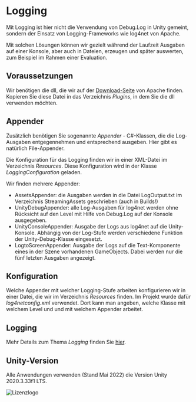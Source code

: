 # Logging
Mit Logging ist hier nicht die Verwendung von Debug.Log in Unity gemeint,
sondern der Einsatz von Logging-Frameworks wie log4net von Apache.

Mit solchen Lösungen können wir gezielt während der Laufzeit Ausgaben auf einer Konsole,
aber auch in Dateien, erzeugen und später auswerten, zum Beispiel im Rahmen einer Evaluation.

## Voraussetzungen

Wir benötigen die dll, die wir auf der [Download-Seite](https://logging.apache.org/log4net/download_log4net.html) von Apache finden. Kopieren Sie diese Datei in das Verzeichnis *Plugins*, in dem Sie die dll verwenden möchten.

## Appender 

Zusätzlich benötigen Sie sogenannte *Appender* - C#-Klassen, die die Log-Ausgaben entgegennehmen und entsprechend ausgeben. Hier gibt es natürlich File-Appender.

Die Konfiguration für das Logging finden wir in einer XML-Datei im Verzeichnis *Resources*. Diese Konfiguration wird in der Klasse *LoggingConfiguration* geladen. 

Wir finden mehrere Appender:

- AssetsAppender: die Ausgaben werden in die Datei LogOutput.txt im Verzeichnis StreamingAssets geschrieben (auch in Builds!)
- UnityDebugAppender: alle Log-Ausgaben für log4net werden ohne Rücksicht auf den Level mit Hilfe von Debug.Log auf der Konsole ausgegeben.
- UnityConsoleAppender: Ausgabe der Logs aus log4net auf die Unity-Konsole. Abhängig von der Log-Stufe werden verschiedene Funktion der Unity-Debug-Klasse eingesetzt.
- LogtoScreenAppender: Ausgabe der Logs auf die Text-Komponente eines in der Szene vorhandenen GameObjects. Dabei werden nur die fünf letzten Ausgaben angezeigt.

## Konfiguration

Welche Appender mit welcher Logging-Stufe arbeiten konfigurieren wir in einer Datei, die wir im Verzeichnis *Resources* finden. Im Projekt wurde dafür *log4netconfig.xml* verwendet. Dort kann man angeben, welche Klasse mit welchem Level und und mit welchem Appender arbeitet.

## Logging

Mehr Details zum Thema *Logging* finden Sie [hier](https://olat.vcrp.de/m/32f7ae540851874d9735cfcd117e5a92/Assets/downloads/software_logging.pdf).

## Unity-Version

Alle Anwendungen verwenden (Stand Mai 2022) die Version Unity 2020.3.33f1 LTS.


![Lizenzlogo](https://licensebuttons.net/l/by-nc-sa/3.0/de/88x31.png)

